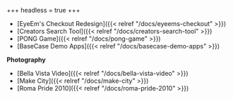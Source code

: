 +++
headless = true
+++

- [EyeEm's Checkout Redesign]({{< relref "/docs/eyeems-checkout" >}})
- [Creators Search Tool]({{< relref "/docs/creators-search-tool" >}})
- [PONG Game]({{< relref "/docs/pong-game" >}})
- [BaseCase Demo Apps]({{< relref "/docs/basecase-demo-apps" >}})

**Photography**

- [Bella Vista Video]({{< relref "/docs/bella-vista-video" >}})
- [Make City]({{< relref "/docs/make-city" >}})
- [Roma Pride 2010]({{< relref "/docs/roma-pride-2010" >}})
